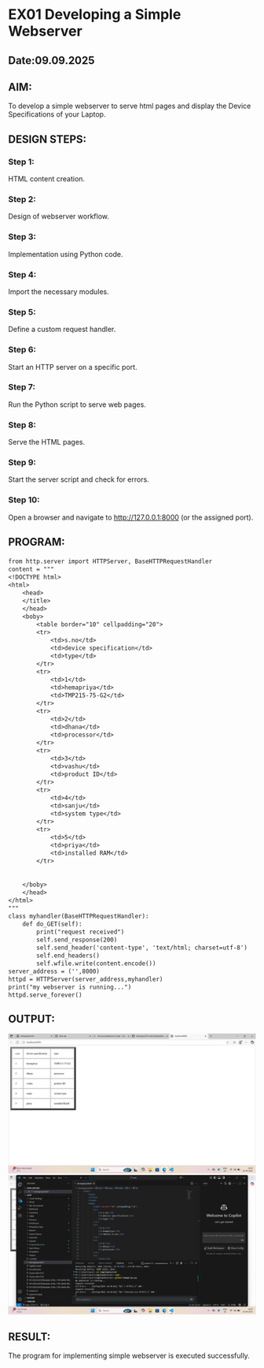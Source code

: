 # EX01 Developing a Simple Webserver
## Date:09.09.2025

## AIM:
To develop a simple webserver to serve html pages and display the Device Specifications of your Laptop.

## DESIGN STEPS:
### Step 1: 
HTML content creation.

### Step 2:
Design of webserver workflow.

### Step 3:
Implementation using Python code.

### Step 4:
Import the necessary modules.

### Step 5:
Define a custom request handler.

### Step 6:
Start an HTTP server on a specific port.

### Step 7:
Run the Python script to serve web pages.

### Step 8:
Serve the HTML pages.

### Step 9:
Start the server script and check for errors.

### Step 10:
Open a browser and navigate to http://127.0.0.1:8000 (or the assigned port).

## PROGRAM:
```
from http.server import HTTPServer, BaseHTTPRequestHandler
content = """
<!DOCTYPE html>
<html>
    <head>
    </title>
    </head>
    <boby>
        <table border="10" cellpadding="20">
        <tr>
            <td>s.no</td>
            <td>device specification</td>
            <td>type</td>
        </tr>
        <tr>
            <td>1</td>
            <td>hemapriya</td>
            <td>TMP215-75-G2</td>
        </tr>
        <tr> 
            <td>2</td>
            <td>dhana</td>
            <td>processor</td>
        </tr>
        <tr>
            <td>3</td>
            <td>vashu</td>
            <td>product ID</td>
        </tr>
        <tr>
            <td>4</td>
            <td>sanju</td>
            <td>system type</td>
        </tr>
        <tr>
            <td>5</td>
            <td>priya</td>
            <td>installed RAM</td>
        </tr>


    </boby>
    </head>
</html>
"""
class myhandler(BaseHTTPRequestHandler):
    def do_GET(self):
        print("request received")
        self.send_response(200)
        self.send_header('content-type', 'text/html; charset=utf-8')
        self.end_headers()
        self.wfile.write(content.encode())
server_address = ('',8000)
httpd = HTTPServer(server_address,myhandler)
print("my webserver is running...")
httpd.serve_forever()

```


## OUTPUT:
![alt text](<Screenshot 2025-09-16 144450.png>)
![alt text](<Screenshot 2025-09-16 144513.png>)

## RESULT:
The program for implementing simple webserver is executed successfully.
